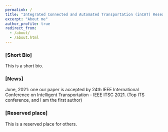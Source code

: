 ```yaml
---
permalink: /
title: "Integrated Connected and Automated Transportation (inCAT) Research, 2021/06/01"
excerpt: "About me"
author_profile: true
redirect_from: 
  - /about/
  - /about.html
---
```


### [Short Bio]
This is a short bio.

### [News]
June, 2021: one our paper is accepted by 24th IEEE International Conference on Intelligent Transportation - IEEE ITSC 2021. (Top ITS conference, and I am the first author)

### [Reserved place]
This is a reserved place for others.